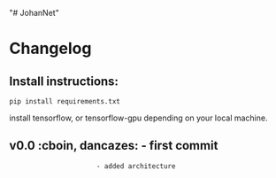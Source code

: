 "# JohanNet" 

# Changelog 

## Install instructions:

```
pip install requirements.txt
```

install tensorflow, or tensorflow-gpu depending on your local machine.

## v0.0 :cboin, dancazes: - first commit 
                          - added architecture